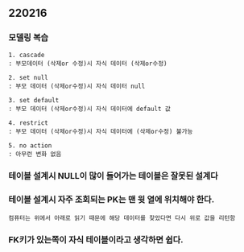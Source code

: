 ## 220216
### 모델링 복습
    1. cascade
    : 부모데이터 (삭제or 수정)시 자식 데이터 (삭제or수정)

    2. set null
    : 부모 데이터 (삭제or수정)시 자식 데이터 null

    3. set default 
    : 부모 데이터 (삭제or수정)시 자식 데이터에 default 값

    4. restrict
    : 부모 데이터 (삭제or수정)시 자식 데이터에 (삭제or수정) 불가능

    5. no action
    : 아무런 변화 없음



### 테이블 설계시 NULL이 많이 들어가는 테이블은 잘못된 설계다

### 테이블 설계시 자주 조회되는 PK는 맨 윗 열에 위치해야 한다. 
    컴퓨터는 위에서 아래로 읽기 때문에 해당 데이터를 찾았다면 다시 위로 값을 리턴함

### FK키가 있는쪽이 자식 테이블이라고 생각하면 쉽다.